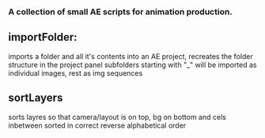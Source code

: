 ### A collection of small AE scripts for animation production.

## importFolder:
imports a folder and all it's contents into an AE project, recreates the folder structure in the project panel
subfolders starting with "_" will be imported as individual images, rest as img sequences

## sortLayers
sorts layres so that camera/layout is on top, bg on bottom and cels inbetween sorted in correct reverse alphabetical order
